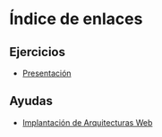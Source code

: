 # Índice de enlaces
## Ejercicios
* [Presentación](https://www.canva.com/design/DAGSnZBgacc/Lq5FbKfgBdHv3u0y5AFesg/edit?authuser=0)

## Ayudas
* [Implantación de Arquitecturas Web](https://javiergarciaescobedo.es/despliegue-de-aplicaciones-web/76-arquitecturas-web?authuser=0)
